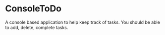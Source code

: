 # ConsoleToDo
A console based application to help keep track of tasks. You should be able to add, delete, complete tasks.

